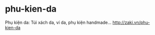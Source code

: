 phu-kien-da
===========

Phụ kiện da: Túi xách da, ví da, phụ kiện handmade...
http://zaki.vn/phu-kien-da
